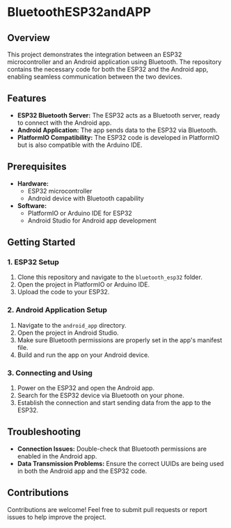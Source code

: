 # BluetoothESP32andAPP

## Overview
This project demonstrates the integration between an ESP32 microcontroller and an Android application using Bluetooth. The repository contains the necessary code for both the ESP32 and the Android app, enabling seamless communication between the two devices.

## Features
- **ESP32 Bluetooth Server:** The ESP32 acts as a Bluetooth server, ready to connect with the Android app.
- **Android Application:** The app sends data to the ESP32 via Bluetooth.
- **PlatformIO Compatibility:** The ESP32 code is developed in PlatformIO but is also compatible with the Arduino IDE.

## Prerequisites
- **Hardware:** 
  - ESP32 microcontroller
  - Android device with Bluetooth capability
- **Software:** 
  - PlatformIO or Arduino IDE for ESP32
  - Android Studio for Android app development

## Getting Started

### 1. ESP32 Setup
1. Clone this repository and navigate to the `bluetooth_esp32` folder.
2. Open the project in PlatformIO or Arduino IDE.
3. Upload the code to your ESP32.

### 2. Android Application Setup
1. Navigate to the `android_app` directory.
2. Open the project in Android Studio.
3. Make sure Bluetooth permissions are properly set in the app's manifest file.
4. Build and run the app on your Android device.

### 3. Connecting and Using
1. Power on the ESP32 and open the Android app.
2. Search for the ESP32 device via Bluetooth on your phone.
3. Establish the connection and start sending data from the app to the ESP32.

## Troubleshooting
- **Connection Issues:** Double-check that Bluetooth permissions are enabled in the Android app.
- **Data Transmission Problems:** Ensure the correct UUIDs are being used in both the Android app and the ESP32 code.

## Contributions
Contributions are welcome! Feel free to submit pull requests or report issues to help improve the project.
